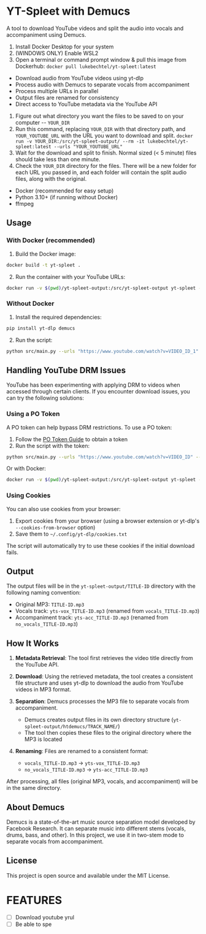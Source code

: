 # YT-Spleet with Demucs

A tool to download YouTube videos and split the audio into vocals and accompaniment using Demucs.

1. Install Docker Desktop for your system
2. (WINDOWS ONLY) Enable WSL2
3. Open a terminal or command prompt window & pull this image from Dockerhub:
   `docker pull lukebechtel/yt-spleet:latest`

- Download audio from YouTube videos using yt-dlp
- Process audio with Demucs to separate vocals from accompaniment
- Process multiple URLs in parallel
- Output files are renamed for consistency
- Direct access to YouTube metadata via the YouTube API

1. Figure out what directory you want the files to be saved to on your computer
   -- `YOUR_DIR`
2. Run this command, replacing `YOUR_DIR` with that directory path, and
   `YOUR_YOUTUBE_URL` with the URL you want to download and split.
   `docker run -v YOUR_DIR:/src/yt-spleet-output/ --rm -it lukebechtel/yt-spleet:latest --urls "YOUR_YOUTUBE_URL"`
3. Wait for the download and split to finish. Normal sized (< 5 minute) files
   should take less than one minute.
4. Check the `YOUR_DIR` directory for the files. There will be a new folder for
   each URL you passed in, and each folder will contain the split audio files,
   along with the original.

- Docker (recommended for easy setup)
- Python 3.10+ (if running without Docker)
- ffmpeg

## Usage

### With Docker (recommended)

1. Build the Docker image:
```bash
docker build -t yt-spleet .
```

2. Run the container with your YouTube URLs:
```bash
docker run -v $(pwd)/yt-spleet-output:/src/yt-spleet-output yt-spleet --urls "https://www.youtube.com/watch?v=VIDEO_ID_1" "https://www.youtube.com/watch?v=VIDEO_ID_2"
```

### Without Docker

1. Install the required dependencies:
```bash
pip install yt-dlp demucs
```

2. Run the script:
```bash
python src/main.py --urls "https://www.youtube.com/watch?v=VIDEO_ID_1" "https://www.youtube.com/watch?v=VIDEO_ID_2"
```

## Handling YouTube DRM Issues

YouTube has been experimenting with applying DRM to videos when accessed through certain clients. If you encounter download issues, you can try the following solutions:

### Using a PO Token

A PO token can help bypass DRM restrictions. To use a PO token:

1. Follow the [PO Token Guide](https://github.com/yt-dlp/yt-dlp/wiki/PO-Token-Guide) to obtain a token
2. Run the script with the token:
```bash
python src/main.py --urls "https://www.youtube.com/watch?v=VIDEO_ID" --po-token "YOUR_PO_TOKEN"
```

Or with Docker:
```bash
docker run -v $(pwd)/yt-spleet-output:/src/yt-spleet-output yt-spleet --urls "https://www.youtube.com/watch?v=VIDEO_ID" --po-token "YOUR_PO_TOKEN"
```

### Using Cookies

You can also use cookies from your browser:

1. Export cookies from your browser (using a browser extension or yt-dlp's `--cookies-from-browser` option)
2. Save them to `~/.config/yt-dlp/cookies.txt`

The script will automatically try to use these cookies if the initial download fails.

## Output

The output files will be in the `yt-spleet-output/TITLE-ID` directory with the following naming convention:
- Original MP3: `TITLE-ID.mp3`
- Vocals track: `yts-vox_TITLE-ID.mp3` (renamed from `vocals_TITLE-ID.mp3`)
- Accompaniment track: `yts-acc_TITLE-ID.mp3` (renamed from `no_vocals_TITLE-ID.mp3`)

## How It Works

1. **Metadata Retrieval**: The tool first retrieves the video title directly from the YouTube API.

2. **Download**: Using the retrieved metadata, the tool creates a consistent file structure and uses yt-dlp to download the audio from YouTube videos in MP3 format.

3. **Separation**: Demucs processes the MP3 file to separate vocals from accompaniment.
   - Demucs creates output files in its own directory structure (`yt-spleet-output/htdemucs/TRACK_NAME/`)
   - The tool then copies these files to the original directory where the MP3 is located

4. **Renaming**: Files are renamed to a consistent format:
   - `vocals_TITLE-ID.mp3` → `yts-vox_TITLE-ID.mp3`
   - `no_vocals_TITLE-ID.mp3` → `yts-acc_TITLE-ID.mp3`

After processing, all files (original MP3, vocals, and accompaniment) will be in the same directory.

## About Demucs

Demucs is a state-of-the-art music source separation model developed by Facebook Research. It can separate music into different stems (vocals, drums, bass, and other). In this project, we use it in two-stem mode to separate vocals from accompaniment.

## License

This project is open source and available under the MIT License.

# FEATURES
- [ ] Download youtube yrul
- [ ] Be able to spe